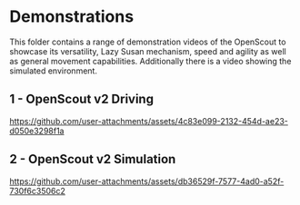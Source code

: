 # Demonstrations

This folder contains a range of demonstration videos of the OpenScout to showcase its versatility, Lazy Susan mechanism, speed and agility as well as general movement capabilities. Additionally there is a video showing the simulated environment.

## 1 - OpenScout v2 Driving

https://github.com/user-attachments/assets/4c83e099-2132-454d-ae23-d050e3298f1a

## 2 - OpenScout v2 Simulation

https://github.com/user-attachments/assets/db36529f-7577-4ad0-a52f-730f6c3506c2
